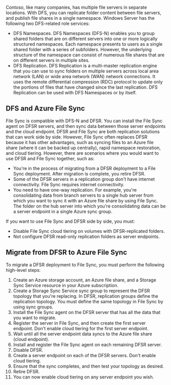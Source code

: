 Contoso, like many companies, has multiple file servers in separate locations. With DFS, you can replicate folder content between file servers, and publish file shares in a single namespace. Windows Server has the following two DFS-related role services:

- DFS Namespaces. DFS Namespaces (DFS-N) enables you to group shared folders that are on different servers into one or more logically structured namespaces. Each namespace presents to users as a single shared folder with a series of subfolders. However, the underlying structure of the namespace can consist of numerous file shares that are on different servers in multiple sites.
- DFS Replication. DFS Replication is a multi-master replication engine that you can use to sync folders on multiple servers across local area network (LAN) or wide area network (WAN) network connections. It uses the remote differential compression (RDC) protocol to update only the portions of files that have changed since the last replication. DFS Replication can be used with DFS Namespaces or by itself.

## DFS and Azure File Sync

File Sync is compatible with DFS-N and DFSR. You can install the File Sync agent on DFSR servers, and then sync data between those server endpoints and the cloud endpoint. DFSR and File Sync are both replication solutions that can work side by side. However, File Sync often replaces DFSR because it has other advantages, such as syncing files to an Azure file share (where it can be backed up centrally), rapid namespace restoration, and cloud tiering. However, there are scenarios where you would want to use DFSR and File Sync together, such as:

- You're in the process of migrating from a DFSR deployment to a File Sync deployment. After migration is complete, you retire DFSR.
- Some of the DFSR servers in a replication group don't have internet connectivity. File Sync requires internet connectivity.
- You need to have one-way replication. For example, you're consolidating data from branch servers to a single hub server from which you want to sync it with an Azure file share by using File Sync. The folder on the hub server into which you're consolidating data can be a server endpoint in a single Azure sync group.

If you want to use File Sync and DFSR side by side, you must:

- Disable File Sync cloud tiering on volumes with DFSR-replicated folders.
- Not configure DFSR read-only replication folders as server endpoints.

## Migrate from DFSR to Azure File Sync

To migrate a DFSR deployment to File Sync, you must perform the following high-level steps:

1. Create an Azure storage account, an Azure file share, and a Storage Sync Service resource in your Azure subscription.
2. Create a Storage Sync Service sync group to represent the DFSR topology that you're replacing. In DFSR, replication groups define the replication topology. You must define the same topology in File Sync by using sync groups.
3. Install the File Sync agent on the DFSR server that has all the data that you want to migrate.
4. Register the server in File Sync, and then create the first server endpoint. Don't enable cloud tiering for the first server endpoint.
5. Wait until all the server endpoint data syncs to the Azure file share (cloud endpoint).
6. Install and register the File Sync agent on each remaining DFSR server.
7. Disable DFSR.
8. Create a server endpoint on each of the DFSR servers. Don't enable cloud tiering.
9. Ensure that the sync completes, and then test your topology as desired.
10. Retire DFSR.
11. You can now enable cloud tiering on any server endpoint you wish.
